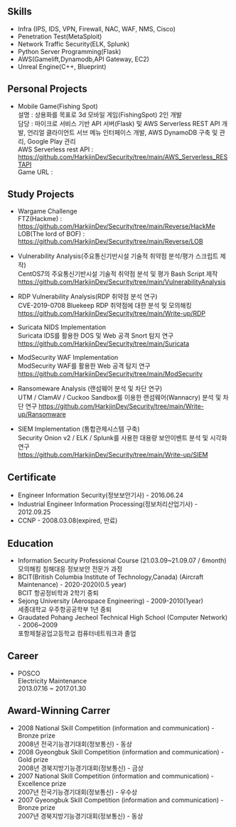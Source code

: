 ## Skills
- Infra (IPS, IDS, VPN, Firewall, NAC, WAF, NMS, Cisco)
- Penetration Test(MetaSploit)
- Network Traffic Security(ELK, Splunk)
- Python Server Programming(Flask)
- AWS(Gamelift,Dynamodb,API Gateway, EC2)
- Unreal Engine(C++, Blueprint)

## Personal Projects
- Mobile Game(Fishing Spot)  
  설명 : 상용화를 목표로 3d 모바일 게임(FishingSpot) 2인 개발   
  담당 : 마이크로 서비스 기반 API 서버(Flask) 및 AWS Serverless REST API 개발, 언리얼 클라이언트 서브 메뉴 인터페이스 개발, AWS DynamoDB 구축 및 관리, Google Play 관리   
  AWS Serverless rest API : https://github.com/HarkjinDev/Security/tree/main/AWS_Serverless_RESTAPI   
  Game URL : 

## Study Projects
- Wargame Challenge   
  FTZ(Hackme) : https://github.com/HarkjinDev/Security/tree/main/Reverse/HackMe   
  LOB(The lord of BOF) : https://github.com/HarkjinDev/Security/tree/main/Reverse/LOB
  
- Vulnerability Analysis(주요통신기반시설 기술적 취약점 분석/평가 스크립트 제작)   
  CentOS7의 주요통신기반시설 기술적 취약점 분석 및 평가 Bash Script 제작
  https://github.com/HarkjinDev/Security/tree/main/VulnerabilityAnalysis
  
- RDP Vulnerability Analysis(RDP 취약점 분석 연구)   
  CVE-2019-0708 Bluekeep RDP 취약점에 대한 분석 및 모의해킹   
  https://github.com/HarkjinDev/Security/tree/main/Write-up/RDP
  
- Suricata NIDS Implementation   
  Suricata IDS를 활용한 DOS 및 Web 공격 Snort 탐지 연구   
  https://github.com/HarkjinDev/Security/tree/main/Suricata
  
- ModSecurity WAF Implementation   
  ModSecurity WAF를 활용한 Web 공격 탐지 연구   
  https://github.com/HarkjinDev/Security/tree/main/ModSecurity
  
- Ransomeware Analysis (랜섬웨어 분석 및 차단 연구)   
  UTM / ClamAV / Cuckoo Sandbox를 이용한 랜섬웨어(Wannacry) 분석 및 차단 연구
  https://github.com/HarkjinDev/Security/tree/main/Write-up/Ransomware
  
- SIEM Implementation (통합관제시스템 구축)   
  Security Onion v2 / ELK / Splunk를 사용한 대용량 보안이벤트 분석 및 시각화 연구   
  https://github.com/HarkjinDev/Security/tree/main/Write-up/SIEM
  

## Certificate
- Engineer Information Security(정보보안기사) - 2016.06.24
- Industrial Engineer Information Processing(정보처리산업기사) - 2012.09.25
- CCNP - 2008.03.08(expired, 만료)

## Education
- Information Security Professional Course (21.03.09~21.09.07 / 6month)   
  모의해킹 침해대응 정보보안 전문가 과정
- BCIT(British Columbia Institute of Technology,Canada) (Aircraft Maintenance) - 2020-2020(0.5 year)   
  BCIT 항공정비학과 2학기 중퇴
- Sejong University (Aerospace Engineering) - 2009-2010(1year)   
  세종대학교 우주항공공학부 1년 중퇴
- Graudated Pohang Jecheol Technical High School (Computer Network) - 2006~2009   
  포항제철공업고등학교 컴퓨터네트워크과 졸업 

## Career
- POSCO   
  Electricity Maintenance   
  2013.07.16 ~ 2017.01.30

## Award-Winning Carrer
- 2008 National Skill Competition (information and communication) - Bronze prize   
  2008년 전국기능경기대회(정보통신) - 동상
- 2008 Gyeongbuk Skill Competition (information and communication) - Gold prize   
  2008년 경북지방기능경기대회(정보통신) - 금상
- 2007 National Skill Competition (information and communication) - Excellence prize   
  2007년 전국기능경기대회(정보통신) - 우수상
- 2007 Gyeongbuk Skill Competition (information and communication) - Bronze prize   
  2007년 경북지방기능경기대회(정보통신) - 동상
